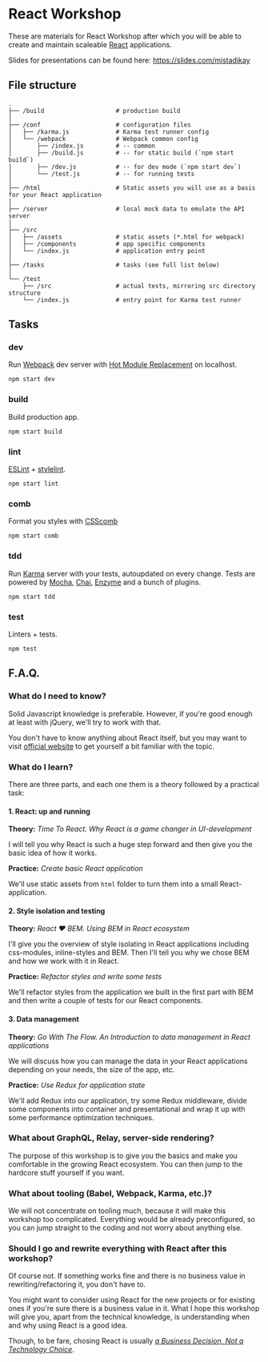 React Workshop
==

These are materials for React Workshop after which you will be able to create and maintain scaleable [React](https://facebook.github.io/react/) applications.

Slides for presentations can be found here: https://slides.com/mistadikay

## File structure

```
.
├── /build                    # production build
│
├── /conf                     # configuration files
│   ├── /karma.js             # Karma test runner config
│   └── /webpack              # Webpack common config
│   	├── /index.js         # -- common
│   	├── /build.js         # -- for static build (`npm start build`)
│   	├── /dev.js           # -- for dev mode (`npm start dev`)
│   	└── /test.js          # -- for running tests
│
├── /html                     # Static assets you will use as a basis for your React application
│
├── /server                   # local mock data to emulate the API server
│
├── /src
│   ├── /assets               # static assets (*.html for webpack)
│   ├── /components           # app specific components
│   └── /index.js             # application entry point
│
├── /tasks                    # tasks (see full list below)
│
└── /test
	├── /src                  # actual tests, mirroring src directory structure
	└── /index.js             # entry point for Karma test runner
```

## Tasks

### dev

Run [Webpack](https://webpack.github.io/) dev server with [Hot Module Replacement](https://github.com/gaearon/react-transform-hmr) on localhost.

```shell
npm start dev
```

### build

Build production app.

```shell
npm start build
```

### lint

[ESLint](http://eslint.org/) + [stylelint](http://stylelint.io/).

```shell
npm start lint
```

### comb

Format you styles with [CSScomb](http://www.csscomb.com/)

```shell
npm start comb
```

### tdd

Run [Karma](https://karma-runner.github.io) server with your tests, autoupdated on every change. Tests are powered by [Mocha](https://mochajs.org/), [Chai](http://chaijs.com/), [Enzyme](https://github.com/airbnb/enzyme) and a bunch of plugins.

```shell
npm start tdd
```

### test

Linters + tests.

```shell
npm test
```

## F.A.Q.

### What do I need to know?

Solid Javascript knowledge is preferable. However, if you're good enough at least with jQuery, we'll try to work with that.

You don't have to know anything about React itself, but you may want to visit [official website](https://facebook.github.io/react/) to get yourself a bit familiar with the topic.

### What do I learn?

There are three parts, and each one them is a theory followed by a practical task:

#### 1. React: up and running

**Theory:** *Time To React. Why React is a game changer in UI-development*

I will tell you why React is such a huge step forward and then give you the basic idea of how it works.

**Practice:** *Create basic React application*

We'll use static assets from `html` folder to turn them into a small React-application. 


#### 2. Style isolation and testing

**Theory:** *React ♥️ BEM. Using BEM in React ecosystem*

I'll give you the overview of style isolating in React applications including css-modules, inline-styles and BEM. Then I'll tell you why we chose BEM and how we work with it in React.

**Practice:** *Refactor styles and write some tests*

We'll refactor styles from the application we built in the first part with BEM and then write a couple of tests for our React components.

#### 3. Data management

**Theory:** *Go With The Flow. An Introduction to data management in React applications*

We will discuss how you can manage the data in your React applications depending on your needs, the size of the app, etc.

**Practice:** *Use Redux for application state*

We'll add Redux into our application, try some Redux middleware, divide some components into container and presentational and wrap it up with some performance optimization techniques.

### What about GraphQL, Relay, server-side rendering?

The purpose of this workshop is to give you the basics and make you comfortable in the growing React ecosystem. You can then jump to the hardcore stuff yourself if you want.

### What about tooling (Babel, Webpack, Karma, etc.)?

We will not concentrate on tooling much, because it will make this workshop too complicated. Everything would be already preconfigured, so you can jump straight to the coding and not worry about anything else.

### Should I go and rewrite everything with React after this workshop?

Of course not. If something works fine and there is no business value in rewriting/refactoring it, you don't have to.

You might want to consider using React for the new projects or for existing ones if you're sure there is a business value in it. What I hope this workshop will give you, apart from the technical knowledge, is understanding when and why using React is a good idea.

Though, to be fare, chosing React is usually *[a Business Decision, Not a Technology Choice](https://blog.formidable.com/using-react-is-a-business-decision-not-a-technology-choice-63c4641c5f7#.hen0dop4v)*.
